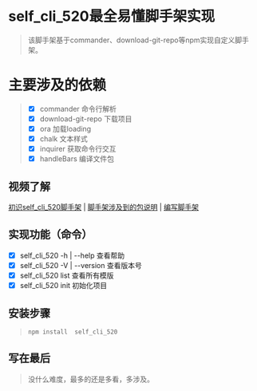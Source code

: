# self_cli_520最全易懂脚手架实现
> 该脚手架基于commander、download-git-repo等npm实现自定义脚手架。

# 主要涉及的依赖
  > - [x] commander 命令行解析
  > - [x] download-git-repo 下载项目
  > - [x] ora 加载loading
  > - [x] chalk 文本样式
  > - [x] inquirer 获取命令行交互
  > - [x] handleBars 编译文件包

## 视频了解
<a href="https://www.zhisheji.com/yuanchuang/1575426.html" target="_blank" alt="nodejs+mysql">初识self_cli_520脚手架</a> |
<a href="https://www.zhisheji.com/yuanchuang/1571418.html" target="_blank" alt="nodejs+mysql">脚手架涉及到的包说明</a> |
<a href="https://www.zhisheji.com/yuanchuang/1571418.html" target="_blank" alt="nodejs+mysql">编写脚手架</a>

## 实现功能（命令） ##
- [x] self_cli_520 -h | --help 查看帮助
- [x] self_cli_520 -V | --version 查看版本号
- [x] self_cli_520 list 查看所有模版
- [x] self_cli_520 init <project-name> 初始化项目

## 安装步骤 ##
> `npm install  self_cli_520`

## 写在最后 ##
> 没什么难度，最多的还是多看，多涉及。
